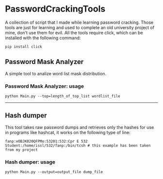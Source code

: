 # PasswordCrackingTools

A collection of script that I made while learning password cracking. Those tools are just for learning and used to complete an old university project of mine, don't use them for evil. All the tools require click, which can be installed with the following command:

```bash
pip install click
```

## Password Mask Analyzer

A simple tool to analize word list mask distribution.

### Password Mask Analyzer: usage

```console
python Main.py --top=length_of_top_list wordlist_file
```

---

## Hash dumper

This tool takes raw password dumps and retrieves only the hashes for use in programs like hashcat, it works on the following type of line:

```console
fanp:xOBJK020QFPMo:53201:532:Cpr E 532 Student:/home/issl/532/fanp:/bin/tcsh # this example has been taken from my project
```

### Hash dumper: usage

```console
python Main.py --output=output_file dump_file
```
